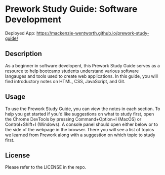 # Prework Study Guide: Software Development

Deployed App: https://mackenzie-wentworth.github.io/prework-study-guide/


## Description

As a beginner in software developent, this Prework Study Guide serves as a resource to help bootcamp students understand various software langauges and tools used to create web applications. In this guide, you will find introductory notes on HTML, CSS, JavaScript, and Git.

## Usage

To use the Prework Study Guide, you can view the notes in each section. To help you get started if you'd like suggestions on what to study first, open the Chrome DevTools by pressing Command+Option+I (MacOS) or Control+Shift+I (Windows). A console panel should open either below or to the side of the webpage in the browser. There you will see a list of topics we learned from Prework along with a suggestion on which topic to study first.

## License

Please refer to the LICENSE in the repo.
